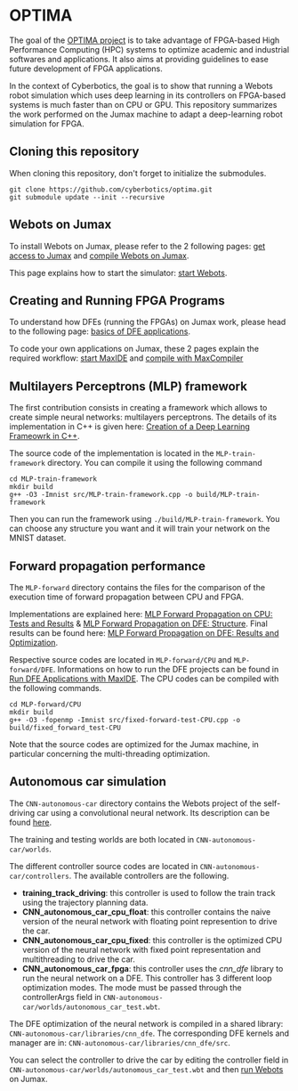 # OPTIMA
The goal of the [OPTIMA project](https://optima-hpc.eu/project/) is to take advantage of FPGA-based High Performance Computing (HPC) systems to optimize academic and industrial softwares and applications. It also aims at providing guidelines to ease future development of FPGA applications.

In the context of Cyberbotics, the goal is to show that running a Webots robot simulation which uses deep learning in its controllers on FPGA-based systems is much faster than on CPU or GPU. This repository summarizes the work performed on the Jumax machine to adapt a deep-learning robot simulation for FPGA.

## Cloning this repository

When cloning this repository, don't forget to initialize the submodules.
``` console
git clone https://github.com/cyberbotics/optima.git
git submodule update --init --recursive
```


## Webots on Jumax
To install Webots on Jumax, please refer to the 2 following pages: [get access to Jumax](https://github.com/cyberbotics/optima/wiki/Access-Jumax) and [compile Webots on Jumax](https://github.com/cyberbotics/optima/wiki/Compile-Webots-on-Jumax).

This page explains how to start the simulator: [start Webots](https://github.com/cyberbotics/optima/wiki/Start-Webots).

## Creating and Running FPGA Programs
To understand how DFEs (running the FPGAs) on Jumax work, please head to the following page: [basics of DFE applications](https://github.com/cyberbotics/optima/wiki/Basics-of-DFE-Applications).

To code your own applications on Jumax, these 2 pages explain the required workflow: [start MaxIDE](https://github.com/cyberbotics/optima/wiki/Start-MaxIDE) and [compile with MaxCompiler](https://github.com/cyberbotics/optima/wiki/Compile-with-MaxCompiler)


## Multilayers Perceptrons (MLP) framework
The first contribution consists in creating a framework which allows to create simple neural networks: multilayers perceptrons. The details of its implementation in C++ is given here: [Creation of a Deep Learning Frameowrk in C++](https://github.com/cyberbotics/optima/wiki/Creation-of-a-MLP-Deep-Learning-Framework-in-CPP). 

The source code of the implementation is located in the `MLP-train-framework` directory. You can compile it using the following command
``` console
cd MLP-train-framework
mkdir build
g++ -O3 -Imnist src/MLP-train-framework.cpp -o build/MLP-train-framework
```
Then you can run the framework using `./build/MLP-train-framework`. You can choose any structure you want and it will train your network on the MNIST dataset.


## Forward propagation performance
The `MLP-forward` directory contains the files for the comparison of the execution time of forward propagation between CPU and FPGA. 

Implementations are explained here: [MLP Forward Propagation on CPU: Tests and Results](https://github.com/cyberbotics/optima/wiki/MLP-Forward-Propagation-on-CPU:-Tests-and-Results) & [MLP Forward Propagation on DFE: Structure](https://github.com/cyberbotics/optima/wiki/MLP-Forward-Propagation-on-DFE:-Structure). Final results can be found here: [MLP Forward Propagation on DFE: Results and Optimization](https://github.com/cyberbotics/optima/wiki/MLP-Forward-Propagation-on-DFE:-Results-and-Optimization).

Respective source codes are located in `MLP-forward/CPU` and `MLP-forward/DFE`. Informations on how to run the DFE projects can be found in [Run DFE Applications with MaxIDE](https://github.com/cyberbotics/optima/wiki/Run-DFE-Applications-With-MaxIDE). The CPU codes can be compiled with the following commands.
```console
cd MLP-forward/CPU
mkdir build
g++ -O3 -fopenmp -Imnist src/fixed-forward-test-CPU.cpp -o build/fixed_forward_test-CPU
```

Note that the source codes are optimized for the Jumax machine, in particular concerning the multi-threading optimization. 

## Autonomous car simulation
The `CNN-autonomous-car` directory contains the Webots project of the self-driving car using a convolutional neural network. Its description can be found [here](https://github.com/cyberbotics/optima/wiki/Autonomous-Car-Simulation).

The training and testing worlds are both located in `CNN-autonomous-car/worlds`.

The different controller source codes are located in `CNN-autonomous-car/controllers`. The available controllers are the following.
* **training_track_driving**: this controller is used to follow the train track using the trajectory planning data.
* **CNN_autonomous_car_cpu_float**: this controller contains the naive version of the neural network with floating point represention to drive the car. 
* **CNN_autonomous_car_cpu_fixed**: this controller is the optimized CPU version of the neural network with fixed point representation and multithreading to drive the car.
* **CNN_autonomous_car_fpga**: this controller uses the _cnn_dfe_ library to run the neural network on a DFE. This controller has 3 different loop optimization modes. The mode must be passed through the controllerArgs field in `CNN-autonomous-car/worlds/autonomous_car_test.wbt`.

The DFE optimization of the neural network is compiled in a shared library: `CNN-autonomous-car/libraries/cnn_dfe`. The corresponding DFE kernels and manager are in: `CNN-autonomous-car/libraries/cnn_dfe/src`.

You can select the controller to drive the car by editing the controller field in `CNN-autonomous-car/worlds/autonomous_car_test.wbt` and then [run Webots](https://github.com/cyberbotics/optima/wiki/Start-Webots) on Jumax.

